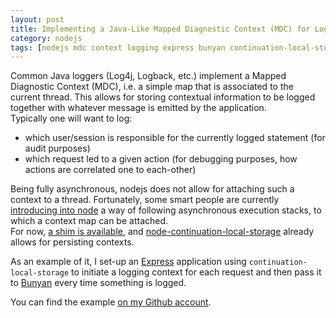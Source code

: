```yaml
---
layout: post
title: Implementing a Java-Like Mapped Diagnostic Context (MDC) for Logging Within an Express Application
category: nodejs
tags: [nodejs mdc context logging express bunyan continuation-local-storage]
---
```

Common Java loggers (Log4j, Logback, etc.) implement a Mapped Diagnostic
Context (MDC), i.e. a simple map that is associated to the current thread. This
allows for storing contextual information to be logged together with whatever
message is emitted by the application.  
Typically one will want to log:

- which user/session is responsible for the currently logged statement (for
audit purposes)
- which request led to a given action (for debugging purposes, how actions are
correlated one to each-other)

Being fully asynchronous, nodejs does not allow for attaching such a context to
a thread. Fortunately, some smart people are currently
[introducing into node](http://nodejs.org/docs/v0.11.11/api/process.html#process_async_listeners)
a way of following asynchronous execution stacks, to which a context map can be
attached.  
For now, [a shim is available](https://github.com/othiym23/async-listener), and
[node-continuation-local-storage](https://github.com/othiym23/node-continuation-local-storage)
already allows for persisting contexts.

As an example of it, I set-up an [Express](http://expressjs.com/) application
using `continuation-local-storage` to initiate a logging context for each
request and then pass it to [Bunyan](https://github.com/trentm/node-bunyan)
every time something is logged.

You can find the example [on my Github account](https://github.com/ndemengel/node-mdc-example).

